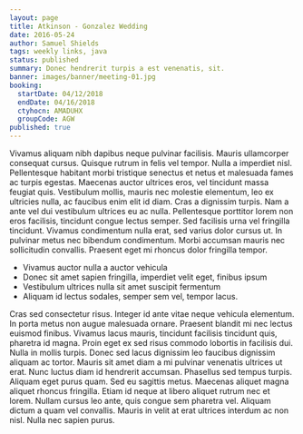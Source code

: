 ```yaml
---
layout: page
title: Atkinson - Gonzalez Wedding
date: 2016-05-24
author: Samuel Shields
tags: weekly links, java
status: published
summary: Donec hendrerit turpis a est venenatis, sit.
banner: images/banner/meeting-01.jpg
booking:
  startDate: 04/12/2018
  endDate: 04/16/2018
  ctyhocn: AMADUHX
  groupCode: AGW
published: true
---
```

Vivamus aliquam nibh dapibus neque pulvinar facilisis. Mauris ullamcorper consequat cursus. Quisque rutrum in felis vel tempor. Nulla a imperdiet nisl. Pellentesque habitant morbi tristique senectus et netus et malesuada fames ac turpis egestas. Maecenas auctor ultrices eros, vel tincidunt massa feugiat quis. Vestibulum mollis, mauris nec molestie elementum, leo ex ultricies nulla, ac faucibus enim elit id diam. Cras a dignissim turpis. Nam a ante vel dui vestibulum ultrices eu ac nulla. Pellentesque porttitor lorem non eros facilisis, tincidunt congue lectus semper. Sed facilisis urna vel fringilla tincidunt. Vivamus condimentum nulla erat, sed varius dolor cursus ut. In pulvinar metus nec bibendum condimentum. Morbi accumsan mauris nec sollicitudin convallis. Praesent eget mi rhoncus dolor fringilla tempor.

* Vivamus auctor nulla a auctor vehicula
* Donec sit amet sapien fringilla, imperdiet velit eget, finibus ipsum
* Vestibulum ultrices nulla sit amet suscipit fermentum
* Aliquam id lectus sodales, semper sem vel, tempor lacus.

Cras sed consectetur risus. Integer id ante vitae neque vehicula elementum. In porta metus non augue malesuada ornare. Praesent blandit mi nec lectus euismod finibus. Vivamus lacus mauris, tincidunt facilisis tincidunt quis, pharetra id magna. Proin eget ex sed risus commodo lobortis in facilisis dui. Nulla in mollis turpis.
Donec sed lacus dignissim leo faucibus dignissim aliquam ac tortor. Mauris sit amet diam a mi pulvinar venenatis ultrices ut erat. Nunc luctus diam id hendrerit accumsan. Phasellus sed tempus turpis. Aliquam eget purus quam. Sed eu sagittis metus. Maecenas aliquet magna aliquet rhoncus fringilla. Etiam id neque at libero aliquet rutrum nec et lorem. Nullam cursus leo ante, quis congue sem pharetra vel. Aliquam dictum a quam vel convallis. Mauris in velit at erat ultrices interdum ac non nisl. Nulla nec sapien purus.
